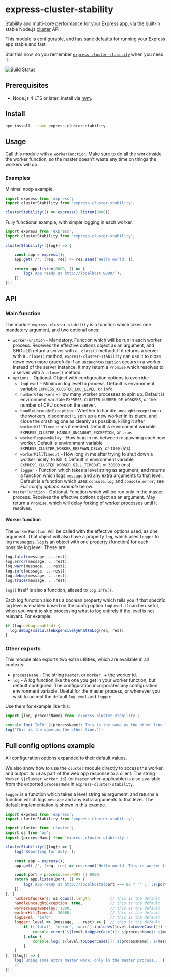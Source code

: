# express-cluster-stability

Stability and multi-core performance for your Express app, via the built-in stable Node.js
[cluster](https://nodejs.org/api/cluster.html#cluster_cluster) API.

This module is configurable, and has sane defaults for running your Express app stable and
fast.

Star this now, so you remember
[`express-cluster-stability`](https://npmjs.com/package/express-cluster-stability) when you need
it.

[![Build Status](https://travis-ci.org/hugojosefson/express-cluster-stability.svg?branch=master)](https://travis-ci.org/hugojosefson/express-cluster-stability)

## Prerequisites

* Node.js 4 LTS or later; install via
  [nvm](https://github.com/hugojosefson/ubuntu-install-scripts/blob/ubuntu-gnome-15.10/install-nvm-and-nodejs).

## Install

```bash
npm install --save express-cluster-stability
```

## Usage

Call this module with a `workerFunction`. Make sure to do all the work inside the worker function, so the master doesn't
waste any time on things the workers will do.

### Examples

Minimal noop example.

```js
import express from 'express';
import clusterStability from 'express-cluster-stability';

clusterStability(() => express().listen(8000));
```

Fully functional example, with simple logging in each worker.

```js
import express from 'express';
import clusterStability from 'express-cluster-stability';

clusterStability(({log}) => {

    const app = express();
    app.get('/', (req, res) => res.send(`Hello world.`));

    return app.listen(8000, () => {
        log(`App ready at http://localhost:8000/`);
    });
});
```

## API

### Main function

The module `express-cluster-stability` is a function which takes one mandatory argument, and two
optional ones:

  * `workerFunction` - Mandatory. Function which will be run in each worker process. Receives the
     effective options object as an argument, and SHOULD return a server with a `.close()` method.
     If it returns a server with a `.close()` method, `express-cluster-stability` can use it to
     close down even more gracefully if an `uncaughtexception` occurs in a worker. Instead of the
     server instance, it may return a `Promise` which resolves to a server with a `.close()`
     method.
  * `options` - Optional. Object with configuration options to override:
    * `logLevel` - Minimum log level to process. Default is environment variable
       `EXPRESS_CLUSTER_LOG_LEVEL`, or `info`.
    * `numberOfWorkers` - How many worker processes to spin up. Default is environment variable
       `EXPRESS_CLUSTER_NUMBER_OF_WORKERS`, or the number of CPU cores on the server.
    * `handleUncaughtException` - Whether to handle `uncaughtexception` in the workers, disconnect
       it, spin up a new worker in its place, and close the crashing one as cleanly as possible,
       killing it after `workerKillTimeout` ms if needed. Default is environment variable
       `EXPRESS_CLUSTER_HANDLE_UNCAUGHT_EXCEPTION`, or `true`.
    * `workerRespawnDelay` - How long in ms between respawning each new worker. Default is
       environment variable `EXPRESS_CLUSTER_WORKER_RESPAWN_DELAY`, or `1000` (ms).
    * `workerKillTimeout` - How long in ms after trying to shut down a worker nicely, to kill it.
       Default is environment variable `EXPRESS_CLUSTER_WORKER_KILL_TIMEOUT`, or `30000` (ms).
    * `logger` - Function which takes a level string as argument, and returns a function which logs
      `message` and any extra arguments to that level. Default is a function which uses
      `console.log` and `console.error`; see *Full config options example* below.
  * `masterFunction` - Optional. Function which will be run only in the master process. Receives
     the effective options object as an argument. May return a `Promise`, which will delay forking
     of worker processes until it resolves.

#### Worker function

The `workerFunction` will be called with the effective options used, as one argument. That object will
also have a property `log`, which uses `logger` to log messages. `log` is an object with one property
(function) for each possible log level. These are:

```js
log.fatal(message, ...rest);
log.error(message, ...rest);
log.warn(message, ...rest);
log.info(message, ...rest);
log.debug(message, ...rest);
log.trace(message, ...rest);
```

`log()` itself is also a function, aliased to `log.info()`.

Each log function also has a boolean property which tells you if that specific log level is enabled
based on the config option `logLevel`. It can be useful, when you want to skip processing what to
log entirely if the level is not relevant. For example:

```js
if (log.debug.enabled) {
  log.debug(calculateExpensivelyWhatToLog(req, res));
}
```

### Other exports

This module also exports two extra utilities, which are available in all contexts:

 * `processName` - The string `Master`, or `Worker ` + the worker id.
 * `log` - A log function like the one you get in your worker function, but default configured.
    The configuration incorporates any configuration environment variable. Useful for the master
    process, or whenever you wish to accept the default `logLevel` and `logger`.

Use them for example like this:

```js
import {log, processName} from 'express-cluster-stability';

console.log(`INFO: ${processName}: This is the same as the other line.`);
log('This is the same as the other line.');
```

## Full config options example

All configuration options expanded to their default values.

We also show how to use the `cluster` module directly to access the worker, and output its `id` as
part of the web app response to a client. The string `Worker ${cluster.worker.id}` (or `Master`
when applicable) is also available from the exported `processName` in `express-cluster-stability`.

`logger` is a function which takes a level string as argument, and returns a function which logs
`message` and any extra arguments to that level. The default implementation is shown in this exampe.

```js
import express from 'express';
import clusterStability from 'express-cluster-stability';

import cluster from 'cluster';
import os from 'os';
import {processName} from 'express-cluster-stability';

clusterStability(({log}) => {
    log(`Reporting for duty.`);

    const app = express();
    app.get('/', (req, res) => res.send(`Hello world. This is worker ${cluster.worker.id}.\n`));

    const port = process.env.PORT || 8000;
    return app.listen(port, () => {
        log(`App ready at http://localhost${port === 80 ? '' : `:${port}`}/`);
    });
}, {
    numberOfWorkers: os.cpus().length,        // this is the default
    handleUncaughtException: true,            // this is the default
    workerRespawnDelay: 1000,                 // this is the default
    workerKillTimeout: 30000,                 // this is the default
    logLevel: 'info',                         // this is the default
    logger: level => (message, ...rest) => {  // this is the default
        if (['fatal', 'error', 'warn'].includes(level.toLowerCase())) {
            console.error(`${level.toUpperCase()}: ${processName}: ${message}`, ...rest);
        } else {
            console.log(`${level.toUpperCase()}: ${processName}: ${message}`, ...rest);
        }
    }
}, ({log}) => {
    log(`Doing some extra master work, only in the master process...`);
    // ...
});
```
